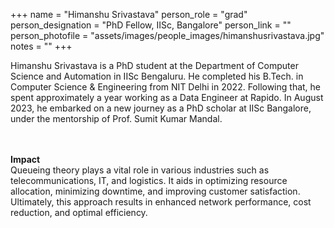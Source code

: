 +++
name = "Himanshu Srivastava"
person_role = "grad"
person_designation = "PhD Fellow, IISc, Bangalore"
person_link = ""
person_photofile = "assets/images/people_images/himanshusrivastava.jpg"
notes = ""
+++

Himanshu Srivastava is a PhD student at the Department of Computer Science and Automation in IISc Bengaluru. He completed his B.Tech. in Computer Science & Engineering from NIT Delhi in 2022. Following that, he spent approximately a year working as a Data Engineer at Rapido. In August 2023, he embarked on a new journey as a PhD scholar at IISc Bangalore, under the mentorship of Prof. Sumit Kumar Mandal. 


<br><br><b>Impact</b><br> Queueing theory plays a vital role in various industries such as telecommunications, IT, and logistics. It aids in optimizing resource allocation, minimizing downtime, and improving customer satisfaction. Ultimately, this approach results in enhanced network performance, cost reduction, and optimal efficiency. 
